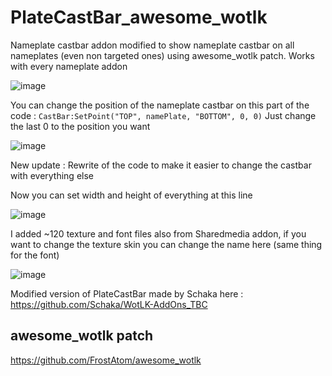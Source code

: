 # PlateCastBar_awesome_wotlk
Nameplate castbar addon modified to show nameplate castbar on all nameplates (even non targeted ones) using awesome_wotlk patch.
Works with every nameplate addon

![image](https://github.com/user-attachments/assets/a3a885a6-42de-47bc-84fc-a643f529d78a)

You can change the position of the nameplate castbar on this part of the code : `CastBar:SetPoint("TOP", namePlate, "BOTTOM", 0, 0)`
Just change the last 0 to the position you want

![image](https://github.com/user-attachments/assets/29146d21-5c58-4989-830f-1686d4e4a09b)

New update : Rewrite of the code to make it easier to change the castbar with everything else

Now you can set width and height of everything at this line

![image](https://github.com/user-attachments/assets/397a7a28-6808-4b22-9485-f9293c82c90d)

I added ~120 texture and font files also from Sharedmedia addon, if you want to change the texture skin you can change the name here (same thing for the font)

![image](https://github.com/user-attachments/assets/abe258a4-da5b-41b9-96e1-45cc0b93620d)

Modified version of PlateCastBar made by Schaka here :
https://github.com/Schaka/WotLK-AddOns_TBC

## awesome_wotlk patch
https://github.com/FrostAtom/awesome_wotlk
